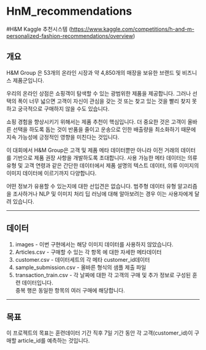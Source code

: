 # HnM_recommendations
#H&M Kaggle 추천시스템
(https://www.kaggle.com/competitions/h-and-m-personalized-fashion-recommendations/overview)

## **개요**

H&M Group 은 53개의 온라인 시장과 약 4,850개의 매장을 보유한 브랜드 및 비즈니스 제품군입니다.

우리의 온라인 상점은 쇼핑객이 탐색할 수 있는 광범위한 제품을 제공합니다. 그러나 선택의 폭이 너무 넓으면 고객이 자신이 관심을 갖는 것 또는 찾고 있는 것을 빨리 찾지 못하고 궁극적으로 구매하지 않을 수도 있습니다. 

쇼핑 경험을 향상시키기 위해서는 제품 추천이 핵심입니다. 더 중요한 것은 고객이 올바른 선택을 하도록 돕는 것이 반품을 줄이고 운송으로 인한 배출량을 최소화하기 때문에 지속 가능성에 긍정적인 영향을 미친다는 것입니다.

이 대회에서 H&M Group은 고객 및 제품 메타 데이터뿐만 아니라 이전 거래의 데이터를 기반으로 제품 권장 사항을 개발하도록 초대합니다. 사용 가능한 메타 데이터는 의류 유형 및 고객 연령과 같은 간단한 데이터에서 제품 설명의 텍스트 데이터, 의류 이미지의 이미지 데이터에 이르기까지 다양합니다.

어떤 정보가 유용할 수 있는지에 대한 선입견은 없습니다. 범주형 데이터 유형 알고리즘을 조사하거나 NLP 및 이미지 처리 딥 러닝에 대해 알아보려는 경우 이는 사용자에게 달려 있습니다.

---

## **데이터**

1. images - 이번 구현에서는 해당 이미지 데이터를 사용하지 않았습니다.
2. Articles.csv - 구매할 수 있는 각 항목 에 대한 자세한 메타데이터
3. customer.csv - 데이터세트의 각 메타 customer_id데이터
4. sample_submission.csv - 올바른 형식의 샘플 제출 파일
5. transaction_train.csv - 각 날짜에 대한 각 고객의 구매 및 추가 정보로 구성된 훈련 데이터입니다.  
 중복 행은 동일한 항목의 여러 구매에 해당합니다.

---

## **목표**

이 프로젝트의 목표는 훈련데이터 기간 직후 7일 기간 동안 각 고객(customer_id)이 구매할 article_id를 예측하는 것입니다.
